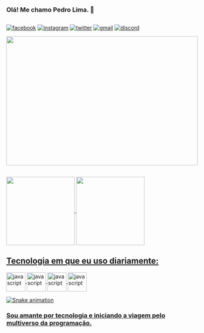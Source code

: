 ### Olá! Me chamo Pedro Lima. :vulcan_salute:
##

[![facebook](https://img.shields.io/badge/Facebook-1877F2?style=for-the-badge&logo=facebook&logoColor=white)](https://www.facebook.com/profile.php?id=100046709631074)
[![instagram](https://img.shields.io/badge/Instagram-E4405F?style=for-the-badge&logo=instagram&logoColor=white)](https://www.instagram.com/pedropdin/)
[![twitter](https://img.shields.io/badge/Twitter-1DA1F2?style=for-the-badge&logo=twitter&logoColor=white)](https://twitter.com/PedroPdin)
[![gmail](https://img.shields.io/badge/Gmail-D14836?style=for-the-badge&logo=gmail&logoColor=white)](mailto:pedro.oficial1969@gmail.com)
[![discord](https://img.shields.io/badge/Discord-7289DA?style=for-the-badge&logo=discord&logoColor=white)](Pdin#4037)

<img height=340px width=100% src='https://i.pinimg.com/originals/ea/c2/61/eac26181f6a03a98c7828992be7e346a.gif'>
	
##
<div>
<a href="https://github.com/PedroPDIN">
<img height="180em"   align="center" src="https://github-readme-stats.vercel.app/api?username=PedroPDIN&show_icons=true&theme=dark&include_all_commits=true&count_private=true"/>
<img height="180em"  align="center" src="https://github-readme-stats.vercel.app/api/top-langs/?username=PedroPDIN&layout=compact&langs_count=7&theme=dark" />
</div>
	
##

## Tecnologia em que eu uso diariamente:
	
<div style = 'display: inline_block'>
<img align='center' width=50px alt='javascript' src='https://cdn.jsdelivr.net/gh/devicons/devicon/icons/javascript/javascript-original.svg'/>
<img align='center' width=50px alt='javascript' src='https://cdn.jsdelivr.net/gh/devicons/devicon/icons/html5/html5-original.svg'/>
<img align='center' width=50px alt='javascript' src='https://cdn.jsdelivr.net/gh/devicons/devicon/icons/css3/css3-original.svg'/>
<img align='center' width=50px alt='javascript' src='https://cdn.jsdelivr.net/gh/devicons/devicon/icons/markdown/markdown-original.svg'/>
</div>

  ![Snake animation](https://github.com/PedroPDIN/PedroPDIN/blob/output/github-contribution-grid-snake.svg)

### Sou amante por tecnologia e iniciando a viagem pelo multiverso da programação.
